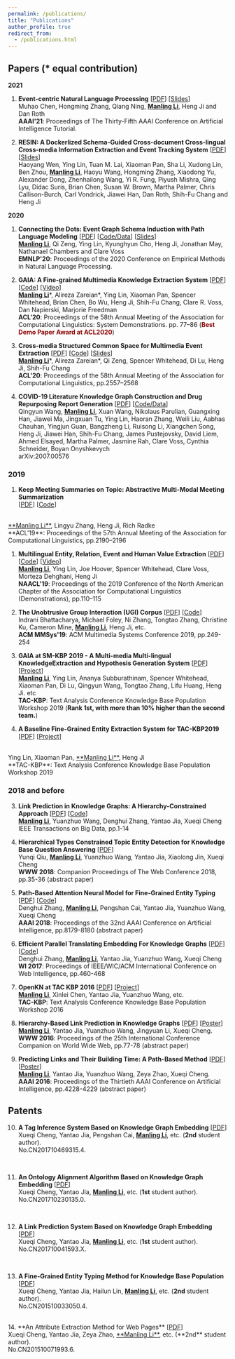 ```yaml
---
permalink: /publications/
title: "Publications"
author_profile: true
redirect_from: 
  - /publications.html
---
```



<!-- You can also find my publications on <a href="https://scholar.google.com/citations?user=6U4SXnUAAAAJ&hl=en">my Google Scholar profile</a>. -->


## Papers (* equal contribution)

**2021** <br>

1. **Event-centric Natural Language Processing** [<a href='https://blender.cs.illinois.edu/paper/eventtutorial2021.pdf'>PDF</a>] [<a href='https://blender.cs.illinois.edu/paper/aaai_tutorial_2021_event_centric_nlu.pdf'>Slides</a>] <br>
 Muhao Chen, Hongming Zhang, Qiang Ning, <ins>**Manling Li**</ins>, Heng Ji and Dan Roth<br>
**AAAI'21**: Proceedings of The Thirty-Fifth AAAI Conference on Artificial Intelligence Tutorial.  <br>

1. **RESIN: A Dockerlized Schema-Guided Cross-document Cross-lingual Cross-media Information Extraction and Event Tracking System** [<a href='https://blender.cs.illinois.edu/paper/eventtutorial2021.pdf'>PDF</a>] [<a href='https://blender.cs.illinois.edu/paper/aaai_tutorial_2021_event_centric_nlu.pdf'>Slides</a>] <br>
 Haoyang Wen, Ying Lin, Tuan M. Lai, Xiaoman Pan, Sha Li, Xudong Lin, Ben Zhou, <ins>**Manling Li**</ins>, Haoyu Wang, Hongming Zhang, Xiaodong Yu, Alexander Dong, Zhenhailong Wang, Yi R. Fung, Piyush Mishra, Qing Lyu, Dídac Surís, Brian Chen, Susan W. Brown, Martha Palmer, Chris Callison-Burch, Carl Vondrick, Jiawei Han, Dan Roth, Shih-Fu Chang and Heng Ji<br>

**2020** <br>

1. **Connecting the Dots: Event Graph Schema Induction with Path Language Modeling** [<a href='https://blender.cs.illinois.edu/paper/eventgraphschema2020.pdf'>PDF</a>] [<a href='http://blender.cs.illinois.edu/software/pathlm'>Code/Data</a>] [<a href='docs/paper237-schema-presentation.pdf'>Slides</a>] <br>
 <ins>**Manling Li**</ins>, Qi Zeng, Ying Lin, Kyunghyun Cho, Heng Ji, Jonathan May, Nathanael Chambers and Clare Voss <br>
**EMNLP'20**: Proceedings of the 2020 Conference on Empirical Methods in Natural Language Processing.  <br>

1. **GAIA: A Fine-grained Multimedia Knowledge Extraction System** [<a href='https://blender.cs.illinois.edu/paper/aidaacl2020demo.pdf'>PDF</a>] [<a href='http://blender.cs.illinois.edu/software/gaia-ie'>Code</a>] [<a href='http://blender.cs.illinois.edu/software/gaia-ie/gaia.mp4'>Video</a>]<br>
<ins>**Manling Li**</ins>\*, Alireza Zareian\*, Ying Lin, Xiaoman Pan, Spencer Whitehead, Brian Chen, Bo Wu, Heng Ji, Shih-Fu Chang, Clare R. Voss,  Dan Napierski, Marjorie Freedman <br>
**ACL'20**: Proceedings of the 58th Annual Meeting of the Association for Computational Linguistics: System Demonstrations. pp. 77–86 (<span style="color:#8C0000">**Best Demo Paper Award at ACL2020**</span>) <br>


1. **Cross-media Structured Common Space for Multimedia Event Extraction** [<a href='https://blender.cs.illinois.edu/paper/multimediaspace2020.pdf'>PDF</a>] [<a href='http://blender.cs.illinois.edu/software/m2e2'>Code</a>] [<a href='docs/ACL20-m2e2_presentation.pdf'>Slides</a>]<br>
<ins>**Manling Li**</ins>\*, Alireza Zareian\*, Qi Zeng, Spencer Whitehead, Di Lu, Heng Ji, Shih-Fu Chang <br>
**ACL'20**: Proceedings of the 58th Annual Meeting of the Association for Computational Linguistics, pp.2557–2568 <br>


1. **COVID-19 Literature Knowledge Graph Construction and Drug Repurposing Report Generation** [<a href='https://blender.cs.illinois.edu/paper/COVIDKG.pdf'>PDF</a>] [<a href='http://blender.cs.illinois.edu/covid19/'>Code/Data</a>]<br>
Qingyun Wang, <ins>**Manling Li**</ins>, Xuan Wang, Nikolaus Parulian, Guangxing Han, Jiawei Ma, Jingxuan Tu, Ying Lin, Haoran Zhang, Weili Liu, Aabhas Chauhan, Yingjun Guan, Bangzheng Li, Ruisong Li, Xiangchen Song, Heng Ji, Jiawei Han, Shih-Fu Chang, James Pustejovsky, David Liem, Ahmed Elsayed, Martha Palmer, Jasmine Rah, Clare Voss, Cynthia Schneider, Boyan Onyshkevych <br>
arXiv:2007.00576 <br>

### 2019

1. **Keep Meeting Summaries on Topic: Abstractive Multi-Modal Meeting Summarization**  
[<a href='docs/multimediasummarization2019.pdf'>PDF</a>] [<a href='https://github.com/limanling/MeetingSum'>Code</a>]
<br>
<ins>**Manling Li**</ins>, Lingyu Zhang, Heng Ji, Rich Radke <br>
**ACL'19**: Proceedings of the 57th Annual Meeting of the Association for Computational Linguistics, pp.2190–2196 <br>

1. **Multilingual Entity, Relation, Event and Human Value Extraction**  [<a href='https://blender.cs.illinois.edu/paper/naacldemo2019.pdf'>PDF</a>] [<a href='https://github.com/limanling/uiuc_ie_pipeline_coarse_grained'>Code</a>] [<a href='https://youtu.be/cQPHaxGLn8k'>Video</a>] <br>
<ins>**Manling Li**</ins>, Ying Lin, Joe Hoover, Spencer Whitehead, Clare Voss, Morteza Dehghani, Heng Ji <br>
**NAACL'19**: Proceedings of the 2019 Conference of the North American Chapter of the Association for Computational Linguistics (Demonstrations), pp.110–115 <br>

2. **The Unobtrusive Group Interaction (UGI) Corpus** [<a href='docs/UGI.pdf'>PDF</a>] [<a href='https://sites.google.com/view/ugirpi'>Code</a>]  <br>
Indrani Bhattacharya, Michael Foley, Ni Zhang, Tongtao Zhang, Christine Ku, Cameron Mine, <ins>**Manling Li**</ins>, Heng Ji, etc. <br>
**ACM MMSys'19**: ACM Multimedia Systems Conference 2019, pp.249-254  <br>

1. **GAIA at SM-KBP 2019 - A Multi-media Multi-lingual KnowledgeExtraction and Hypothesis Generation System** [<a href='docs/GAIA2019.pdf'>PDF</a>] [<a href='https://tac.nist.gov/2020/SM-KBP/index.html'>Project</a>] <br>
<ins>**Manling Li**</ins>, Ying Lin, Ananya Subburathinam, Spencer Whitehead, Xiaoman Pan, Di Lu, Qingyun Wang, Tongtao Zhang, Lifu Huang, Heng Ji. etc <br>
**TAC-KBP**: Text Analysis Conference Knowledge Base Population Workshop 2019 (<span>**Rank 1st, with more than 10% higher than the second team.**</span>)<br>

1. **A Baseline Fine-Grained Entity Extraction System for TAC-KBP2019**  [<a href='docs/UIUC_TAC_KBP2019_Fine_Grained_Entity_Extraction_System.pdf'>PDF</a>] [<a href='https://tac.nist.gov/2019/workshop/tac2019.general.html'>Project</a>] 
<br>
Ying Lin, Xiaoman Pan, <ins>**Manling Li**</ins>, Heng Ji<br>
**TAC-KBP**: Text Analysis Conference Knowledge Base Population Workshop 2019 <br>


### 2018 and before

<!-- 2. **GAIA - A Multi-media Multi-lingual Knowledge Extraction and Hypothesis Generation System**  [<a href='docs/GAIA.pdf'>PDF</a>] <br>
Tongtao Zhang, Ananya Subburathinam, Ge Shi, Lifu Huang, Di Lu, Xiaoman Pan, <ins>**Manling Li**</ins>, Boliang Zhang, Qingyun Wang, Spencer Whitehead, Heng Ji, etc. <br>
**TAC-KBP**: Text Analysis Conference Knowledge Base Population Workshop 2018  <br>  --> 

3. **Link Prediction in Knowledge Graphs: A Hierarchy-Constrained Approach**  [<a href='https://ieeexplore.ieee.org/document/8450054'>PDF</a>] [<a href=''>Code</a>] <br>
<ins>**Manling Li**</ins>, Yuanzhuo Wang, Denghui Zhang, Yantao Jia, Xueqi Cheng <br>
IEEE Transactions on Big Data, pp.1-14 <br>
<!-- Special Issue on "Knowledge Graphs: Techniques and Applications"  --> 

4. **Hierarchical Types Constrained Topic Entity Detection for Knowledge Base Question Answering**  [<a href='https://dl.acm.org/doi/abs/10.1145/3184558.3186916'>PDF</a>] <br>
Yunqi Qiu, <ins>**Manling Li**</ins>, Yuanzhuo Wang, Yantao Jia, Xiaolong Jin, Xueqi Cheng <br>
**WWW 2018**: Companion Proceedings of The Web Conference 2018, pp.35-36  (abstract paper) <br>


5. **Path-Based Attention Neural Model for Fine-Grained Entity Typing**  [<a href='docs/PAN.pdf'>PDF</a>] [<a href='https://github.com/zdh2292390/PAN'>Code</a>]<br>
Denghui Zhang, <ins>**Manling Li**</ins>, Pengshan Cai, Yantao Jia,  Yuanzhuo Wang, Xueqi Cheng <br>
**AAAI 2018**: Proceedings of the 32nd AAAI Conference on Artificial Intelligence, pp.8179-8180 (abstract paper) <br>


6. **Efficient Parallel Translating Embedding For Knowledge Graphs**  [<a href='docs/ParTransX.pdf'>PDF</a>] [<a href='https://github.com/zdh2292390/ParTrans-X'>Code</a>] <br>
Denghui Zhang, <ins>**Manling Li**</ins>, Yantao Jia, Yuanzhuo Wang, Xueqi Cheng <br>
**WI 2017**: Proceedings of IEEE/WIC/ACM International Conference on Web Intelligence, pp.460-468<br>

7. **OpenKN at TAC KBP 2016** [<a href='docs/TAC2016_ICTCAS_OKN.pdf'>PDF</a>] [<a href='https://tac.nist.gov//2016/KBP/'>Project</a>] <br>
<ins>**Manling Li**</ins>, Xinlei Chen, Yantao Jia, Yuanzhuo Wang, etc. <br> 
**TAC-KBP**: Text Analysis Conference Knowledge Base Population Workshop 2016 <br>
<!-- (Cold Start Entity Discovery and Linking: ranked **2nd** out of 7 teams, where in Entity Discovery, ranked **1st** out of 7 teams, and **4** measures ranked **1st** among 6 measures; Cold Start Slot Filling: ranked 9th out of 19 teams)  <br>
-->

8. **Hierarchy-Based Link Prediction in Knowledge Graphs** [<a href='docs/hTransA.pdf'>PDF</a>] [<a href=''>Poster</a>]<br>
<ins>**Manling Li**</ins>, Yantao Jia, Yuanzhuo Wang, Jingyuan Li, Xueqi Cheng. <br> 
**WWW 2016**: Proceedings of the 25th International Conference Companion on World Wide Web, pp.77-78 (abstract paper) <br>


9. **Predicting Links and Their Building Time: A Path-Based Method** [<a href='docs/TDLP.pdf'>PDF</a>] [<a href=''>Poster</a>] <br>
<ins>**Manling Li**</ins>, Yantao Jia, Yuanzhuo Wang, Zeya Zhao, Xueqi Cheng. <br>
**AAAI 2016**: Proceedings of the Thirtieth AAAI Conference on Artificial Intelligence, pp.4228-4229 (abstract paper) <br>



## Patents
10. **A Tag Inference System Based on Knowledge Graph Embedding** [<a href='docs/CN107391577A.pdf'>PDF</a>] <br>
Xueqi Cheng, Yantao Jia, Pengshan Cai, <ins>**Manling Li**</ins>, etc. (**2nd** student author).<br>
No.CN201710469315.4.
<br>
<!-- [<a href='taginfer.html'>Detail</a>]<br> -->

11. **An Ontology Alignment Algorithm Based on Knowledge Graph Embedding**  [<a href='docs/CN108694201A.pdf'>PDF</a>] <br>
Xueqi Cheng, Yantao Jia, <ins>**Manling Li**</ins>, etc. (**1st** student author).<br>
No.CN201710230135.0.
<!-- [<a href='ontologyalignment.html'>Detail</a>]<br> -->
<br/>

12. **A Link Prediction System Based on Knowledge Graph Embedding** [<a href='docs/CN106909622A.pdf'>PDF</a>] <br>
Xueqi Cheng, Yantao Jia, <ins>**Manling Li**</ins>, etc. (**1st** student author).<br>
No.CN201710041593.X.
<br>
<!-- [<a href='PTransA.html'>Detail</a>]<br> -->

13. **A Fine-Grained Entity Typing Method for Knowledge Base Population** [<a href='docs/CN104615687B.pdf'>PDF</a>] <br>
Xueqi Cheng, Yantao Jia, Hailun Lin, <ins>**Manling Li**</ins>, etc. (**2nd** student author).<br>
No.CN201510033050.4.
<!-- [<a href='classification'>Detail</a>]<br> -->
<br/>
14. **An Attribute Extraction Method for Web Pages**  [<a href='docs/CN104636466A.pdf'>PDF</a>] <br>
Xueqi Cheng, Yantao Jia, Zeya Zhao, <ins>**Manling Li**</ins>, etc. (**2nd** student author).<br>
No.CN201510071993.6.
<!-- [<a href='attrextr.html'>Detail</a>]<br> -->